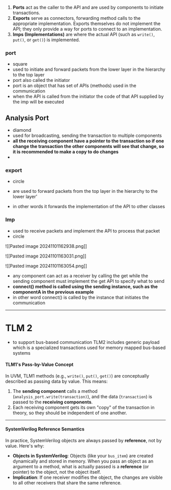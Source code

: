 
1. **Ports** act as the caller to the API and are used by components to initiate transactions.
2. **Exports** serve as connectors, forwarding method calls to the appropriate implementation. Exports themselves do not implement the API; they only provide a way for ports to connect to an implementation.
3. **Imps (Implementations)** are where the actual API (such as `write()`, `put()`, or `get()`) is implemented.

### port 

- square
- used to initiate and forward packets from the lower layer in the hierarchy to the top layer
- port also called the initiator
- port is an object that has set of APIs (methods) used in the communication 
- when the API is called from the initiator the code of that API supplied by the imp will be executed  

## Analysis Port

- diamond
- used for broadcasting, sending the transaction to multiple components
- **all the receiving component have a pointer to the transaction so if one change the transaction the other components will see that change, so it is recommended to make a copy to do changes**
- 
### export

- circle
- are used to forward packets from the top layer  in the hierarchy to the lower layer'

- in other words it forwards the implementation of the API to other classes

### Imp
- used to receive packets and implement the API to process that packet
- circle

![[Pasted image 20241101162938.png]]

![[Pasted image 20241101163031.png]]

![[Pasted image 20241101163054.png]]

- any component can act as a receiver by calling the get while the sending component must implement the get API to specify what to send 
- **connect() method is called using the sending instance, such as the componentA in the previous example**
- in other word connect() is called by the instance that initiates the communication



---

# TLM 2

- to support bus-based communication TLM2 includes generic payload which is a specialized transactions used for memory mapped bus-based systems

#### **TLM1's Pass-by-Value Concept**

In UVM, TLM1 methods (e.g., `write()`, `put()`, `get()`) are conceptually described as passing data by value. This means:

1. The **sending component** calls a method (`analysis_port.write(transaction)`), and the data (`transaction`) is passed to the **receiving components**.
2. Each receiving component gets its own "copy" of the transaction in theory, so they should be independent of one another.

---

#### **SystemVerilog Reference Semantics**

In practice, SystemVerilog objects are always passed by **reference**, not by value. Here's why:

- **Objects in SystemVerilog**: Objects (like your `bus_item`) are created dynamically and stored in memory. When you pass an object as an argument to a method, what is actually passed is a **reference** (or pointer) to the object, not the object itself.
- **Implication**: If one receiver modifies the object, the changes are visible to all other receivers that share the same reference.